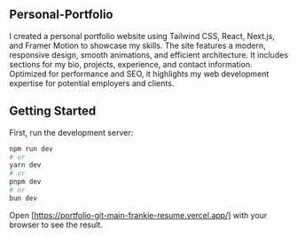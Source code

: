 ## Personal-Portfolio

I created a personal portfolio website using Tailwind CSS, React, Next.js, and Framer Motion to showcase my skills. The site features a modern, responsive design, smooth animations, and efficient architecture. It includes sections for my bio, projects, experience, and contact information. Optimized for performance and SEO, it highlights my web development expertise for potential employers and clients.

## Getting Started

First, run the development server:

```bash
npm run dev
# or
yarn dev
# or
pnpm dev
# or
bun dev
```

Open [https://portfolio-git-main-frankie-resume.vercel.app/] with your browser to see the result.

